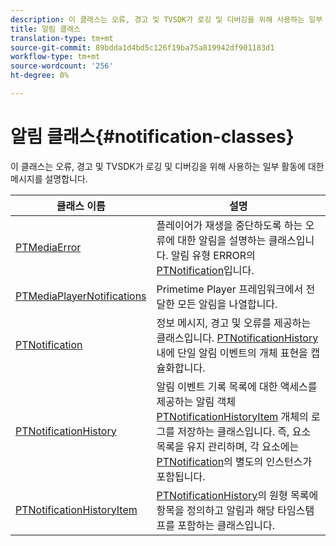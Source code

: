 ```yaml
---
description: 이 클래스는 오류, 경고 및 TVSDK가 로깅 및 디버깅을 위해 사용하는 일부 활동에 대한 메시지를 설명합니다.
title: 알림 클래스
translation-type: tm+mt
source-git-commit: 89bdda1d4bd5c126f19ba75a819942df901183d1
workflow-type: tm+mt
source-wordcount: '256'
ht-degree: 0%

---
```



# 알림 클래스{#notification-classes}

이 클래스는 오류, 경고 및 TVSDK가 로깅 및 디버깅을 위해 사용하는 일부 활동에 대한 메시지를 설명합니다.

| 클래스 이름 | 설명 |
|---|---|
| [PTMediaError](https://help.adobe.com/en_US/primetime/api/psdk/appledoc/Classes/PTMediaError.html) | 플레이어가 재생을 중단하도록 하는 오류에 대한 알림을 설명하는 클래스입니다. 알림 유형 ERROR의 [PTNotification](https://help.adobe.com/en_US/primetime/api/psdk/appledoc/Classes/PTNotification.html)입니다. |
| [PTMediaPlayerNotifications](https://help.adobe.com/en_US/primetime/api/psdk/appledoc/Classes/PTMediaPlayerNotifications.html) | Primetime Player 프레임워크에서 전달한 모든 알림을 나열합니다. |
| [PTNotification](https://help.adobe.com/en_US/primetime/api/psdk/appledoc/Classes/PTNotification.html) | 정보 메시지, 경고 및 오류를 제공하는 클래스입니다. [PTNotificationHistory](https://help.adobe.com/en_US/primetime/api/psdk/appledoc/Classes/PTNotificationHistory.html) 내에 단일 알림 이벤트의 개체 표현을 캡슐화합니다. |
| [PTNotificationHistory](https://help.adobe.com/en_US/primetime/api/psdk/appledoc/Classes/PTNotificationHistory.html) | 알림 이벤트 기록 목록에 대한 액세스를 제공하는 알림 객체 [PTNotificationHistoryItem](https://help.adobe.com/en_US/primetime/api/psdk/appledoc/Classes/PTNotificationHistoryItem.html) 개체의 로그를 저장하는 클래스입니다. 즉, 요소 목록을 유지 관리하며, 각 요소에는 [PTNotification](https://help.adobe.com/en_US/primetime/api/psdk/appledoc/Classes/PTNotification.html)의 별도의 인스턴스가 포함됩니다. |
| [PTNotificationHistoryItem](https://help.adobe.com/en_US/primetime/api/psdk/appledoc/Classes/PTNotificationHistoryItem.html) | [PTNotificationHistory](https://help.adobe.com/en_US/primetime/api/psdk/appledoc/Classes/PTNotificationHistory.html)의 원형 목록에 항목을 정의하고 알림과 해당 타임스탬프를 포함하는 클래스입니다. |

